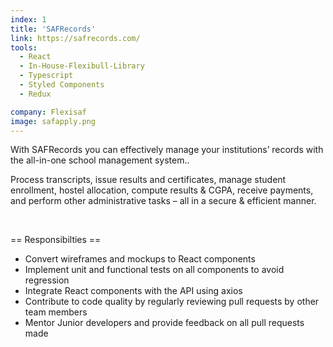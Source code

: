 ```yaml
---
index: 1
title: 'SAFRecords'
link: https://safrecords.com/
tools:
  - React
  - In-House-Flexibull-Library
  - Typescript
  - Styled Components
  - Redux

company: Flexisaf
image: safapply.png
---
```


With SAFRecords you can effectively manage your institutions’ records with the all-in-one school management system..

Process transcripts, issue results and certificates, manage student enrollment, hostel allocation, compute results & CGPA, receive payments, and perform other administrative tasks – all in a secure & efficient manner.

<br />

== Responsibilties ==

- Convert wireframes and mockups to React components
- Implement unit and functional tests on all components to avoid regression
- Integrate React components with the API using axios
- Contribute to code quality by regularly reviewing pull requests by other team members
- Mentor Junior developers and provide feedback on all pull requests made

